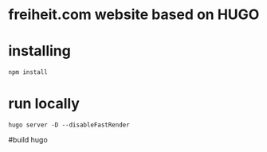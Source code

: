 # freiheit.com website based on HUGO

# installing
    npm install

# run locally
    hugo server -D --disableFastRender 

#build
    hugo